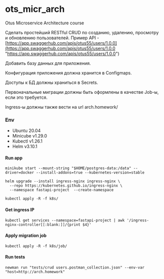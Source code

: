# ots_micr_arch
Otus Microservice Architecture course

Сделать простейший RESTful CRUD по созданию, удалению, просмотру и обновлению пользователей.
Пример API - [https://app.swaggerhub.com/apis/otus55/users/1.0.0](https://app.swaggerhub.com/apis/otus55/users/1.0.0 "https://app.swaggerhub.com/apis/otus55/users/1.0.0")

Добавить базу данных для приложения.

Конфигурация приложения должна хранится в Configmaps.

Доступы к БД должны храниться в Secrets.

Первоначальные миграции должны быть оформлены в качестве Job-ы, если это требуется.

Ingress-ы должны также вести на url arch.homework/


### Env
* Ubuntu 20.04
* Minicube v1.29.0
* Kubectl v1.26.1
* Helm v3.10.1

#### Run app
```shell
minikube start --mount-string "$HOME/postgres-data:/data" --driver=docker --install-addons=true --kubernetes-version=stable

helm upgrade --install ingress-nginx ingress-nginx \
  --repo https://kubernetes.github.io/ingress-nginx \
  --namespace fastapi-project  --create-namespace
  
kubectl apply -R -f k8s/ 
```

#### Get ingress IP
```
kubectl get services --namespace=fastapi-project | awk '/ingress-nginx-controller[[:blank:]]/{print $4}'
```

#### Apply migration job
```
kubectl apply -R -f k8s/job/
```

#### Run tests
```shell
newman run "tests/crud users.postman_collection.json" --env-var "host=http://arch.homework"
```
